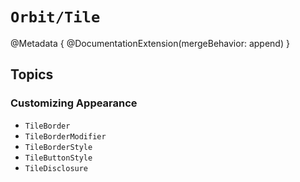 # ``Orbit/Tile``

@Metadata {
    @DocumentationExtension(mergeBehavior: append)
}

## Topics

### Customizing Appearance

- ``TileBorder``
- ``TileBorderModifier``
- ``TileBorderStyle``
- ``TileButtonStyle``
- ``TileDisclosure``

